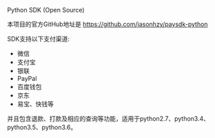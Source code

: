 Python SDK (Open Source)

本项目的官方GitHub地址是 https://github.com/jasonhzy/paysdk-python

SDK支持以下支付渠道: 
 
 * 微信
 * 支付宝
 * 银联
 * PayPal
 * 百度钱包   
 * 京东
 * 易宝、快钱等

并且包含退款、打款及相应的查询等功能，适用于python2.7、python3.4、python3.5、python3.6。
